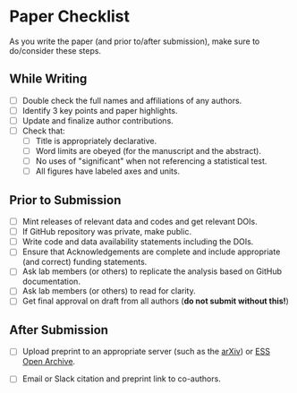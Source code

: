 # Paper Checklist

As you write the paper (and prior to/after submission), make sure to do/consider these steps.

## While Writing

- [ ] Double check the full names and affiliations of any authors.
- [ ] Identify 3 key points and paper highlights.
- [ ] Update and finalize author contributions.
- [ ] Check that:
    * [ ] Title is appropriately declarative.
    * [ ] Word limits are obeyed (for the manuscript and the abstract).
    * [ ] No uses of "significant" when not referencing a statistical test.
    * [ ] All figures have labeled axes and units.

## Prior to Submission

- [ ] Mint releases of relevant data and codes and get relevant DOIs.
- [ ] If GitHub repository was private, make public.
- [ ] Write code and data availability statements including the DOIs.
- [ ] Ensure that Acknowledgements are complete and include appropriate (and correct) funding statements.
- [ ] Ask lab members (or others) to replicate the analysis based on GitHub documentation.
- [ ] Ask lab members (or others) to read for clarity.
- [ ] Get final approval on draft from all authors (**do not submit without this!**)

## After Submission

- [ ] Upload preprint to an appropriate server (such as the [arXiv](https://arxiv.org/)) or [ESS Open Archive](https://essopenarchive.org/).
- [ ] Email or Slack citation and preprint link to co-authors.

